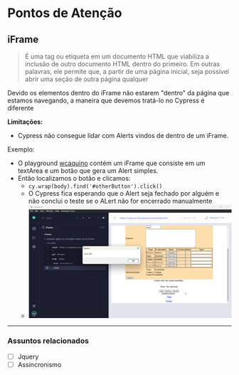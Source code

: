 # Pontos de Atenção

## iFrame

> É uma tag ou etiqueta em um documento HTML que viabiliza a inclusão de outro documento HTML dentro do primeiro. Em outras palavras, ele permite que, a partir de uma página inicial, seja possível abrir uma seção de outra página qualquer

Devido os elementos dentro do iFrame não estarem "dentro" da página que estamos navegando, a maneira que devemos tratá-lo no Cypress é diferente

**Limitações:**

- Cypress não consegue lidar com Alerts vindos de dentro de um iFrame. 

Exemplo:

- O playground [wcaquino](wcaquino.me/cypress/componentes.html) contém um iFrame que consiste em um textArea e um botão que gera um Alert simples.
- Então localizamos o botão e clicamos:
  - `cy.wrap(body).find('#otherButton').click()`
  - O Cypress fica esperando que o Alert seja fechado por alguém e não conclui o teste se o ALert não for encerrado manualmente
  - ![iframe](/imgs/botaoiFrame.png)

---

### Assuntos relacionados

- [ ] Jquery 
- [ ] Assincronismo